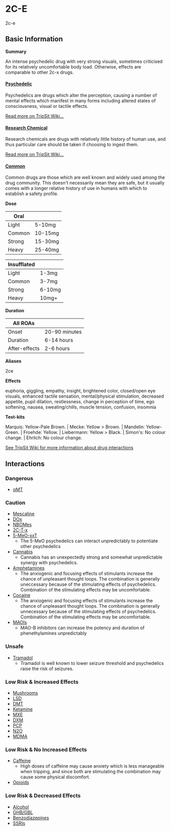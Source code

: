 # 2C-E

2c-e

## Basic Information

**Summary**

An intense psychedelic drug with very strong visuals, sometimes criticised for its relatively uncomfortable body load. Otherwise, effects are comparable to other 2c-x drugs.

#### [Psychedelic](/category/psychedelic)

Psychedelics are drugs which alter the perception, causing a number of mental effects which manifest in many forms including altered states of consciousness, visual or tactile effects.

[Read more on TripSit Wiki...](#{category.wiki})

#### [Research Chemical](/category/research-chemical)

Research chemicals are drugs with relatively little history of human use, and thus particular care should be taken if choosing to ingest them.

[Read more on TripSit Wiki...](#{category.wiki})

#### [Common](/category/common)

Common drugs are those which are well known and widely used among the drug community. This doesn't necessarily mean they are safe, but it usually comes with a longer relative history of use in humans with which to establish a safety profile.

**Dose**

| Oral   |         |
| ------ | ------- |
| Light  | 5-10mg  |
| Common | 10-15mg |
| Strong | 15-30mg |
| Heavy  | 25-40mg |

| Insufflated |        |
| ----------- | ------ |
| Light       | 1-3mg  |
| Common      | 3-7mg  |
| Strong      | 6-10mg |
| Heavy       | 10mg+  |

**Duration**

| All ROAs      |               |
| ------------- | ------------- |
| Onset         | 20-90 minutes |
| Duration      | 6-14 hours    |
| After-effects | 2-6 hours     |

**Aliases**

2ce  

**Effects**

euphoria, giggling, empathy, insight, brightened color, closed/open eye visuals, enhanced tactile sensation, mental/physical stimulation, decreased appetite, pupil dilation, restlessness, change in perception of time, ego softening, nausea, sweating/chills, muscle tension, confusion, insomnia

**Test-kits**

Marquis: Yellow-Pale Brown. | Mecke: Yellow > Brown. | Mandelin: Yellow-Green. | Froehde: Yellow. | Liebermann: Yellow > Black. | Simon's: No colour change. | Ehrlich: No colour change.

[See TripSit Wiki for more information about drug interactions](http://combo.tripsit.me/)

## Interactions

### Dangerous

* [αMT](/amt)

### Caution

* [Mescaline](/mescaline)
* [DOx](https://wiki.tripsit.me/wiki/DOx)
* [NBOMes](https://wiki.tripsit.me/wiki/NBOMes)
* [2C-T-x](https://wiki.tripsit.me/wiki/2C-X)
* [5-MeO-xxT](https://wiki.tripsit.me/wiki/5-MeO-DMT)  
   * The 5-MeO psychedelics can interact unpredictably to potentiate other psychedelics
* [Cannabis](/cannabis)  
   * Cannabis has an unexpectedly strong and somewhat unpredictable synergy with psychedelics.
* [Amphetamines](https://wiki.tripsit.me/wiki/Amphetamine)  
   * The anxiogenic and focusing effects of stimulants increase the chance of unpleasant thought loops. The combination is generally uneccessary because of the stimulating effects of psychedelics. Combination of the stimulating effects may be uncomfortable.
* [Cocaine](/cocaine)  
   * The anxiogenic and focusing effects of stimulants increase the chance of unpleasant thought loops. The combination is generally unnecessary because of the stimulating effects of psychedelics. Combination of the stimulating effects may be uncomfortable.
* [MAOIs](https://wiki.tripsit.me/wiki/Antidepressants#MAOIs)  
   * MAO-B inhibitors can increase the potency and duration of phenethylamines unpredictably

### Unsafe

* [Tramadol](/tramadol)  
   * Tramadol is well known to lower seizure threshold and psychedelics raise the risk of seizures.

### Low Risk & Increased Effects

* [Mushrooms](/mushrooms)
* [LSD](/lsd)
* [DMT](/dmt)
* [Ketamine](/ketamine)
* [MXE](/mxe)
* [DXM](/dxm)
* [PCP](/pcp)
* [N2O](/nitrous)
* [MDMA](/mdma)

### Low Risk & No Increased Effects

* [Caffeine](/caffeine)  
   * High doses of caffeine may cause anxiety which is less manageable when tripping, and since both are stimulating the combination may cause some physical discomfort.
* [Opioids](https://wiki.tripsit.me/wiki/Opioids)

### Low Risk & Decreased Effects

* [Alcohol](/alcohol)
* [GHB/GBL](https://wiki.tripsit.me/wiki/GHB)
* [Benzodiazepines](https://wiki.tripsit.me/wiki/Benzodiazepines)
* [SSRIs](https://wiki.tripsit.me/wiki/Antidepressants#SSRIs)
